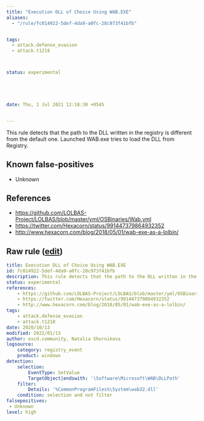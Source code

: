 ```yaml
---
title: "Execution DLL of Choice Using WAB.EXE"
aliases:
  - "/rule/fc014922-5def-4da9-a0fc-28c973f41bfb"


tags:
  - attack.defense_evasion
  - attack.t1218



status: experimental





date: Thu, 1 Jul 2021 12:18:30 +0545


---
```


This rule detects that the path to the DLL written in the registry is different from the default one. Launched WAB.exe tries to load the DLL from Registry.

<!--more-->


## Known false-positives

* Unknown



## References

* https://github.com/LOLBAS-Project/LOLBAS/blob/master/yml/OSBinaries/Wab.yml
* https://twitter.com/Hexacorn/status/991447379864932352
* http://www.hexacorn.com/blog/2018/05/01/wab-exe-as-a-lolbin/


## Raw rule ([edit](https://github.com/SigmaHQ/sigma/edit/master/rules/windows/registry_event/registry_event_wab_dllpath_reg_change.yml))
```yaml
title: Execution DLL of Choice Using WAB.EXE
id: fc014922-5def-4da9-a0fc-28c973f41bfb
description: This rule detects that the path to the DLL written in the registry is different from the default one. Launched WAB.exe tries to load the DLL from Registry.
status: experimental
references:
    - https://github.com/LOLBAS-Project/LOLBAS/blob/master/yml/OSBinaries/Wab.yml
    - https://twitter.com/Hexacorn/status/991447379864932352
    - http://www.hexacorn.com/blog/2018/05/01/wab-exe-as-a-lolbin/
tags:
    - attack.defense_evasion
    - attack.t1218
date: 2020/10/13
modified: 2022/01/13
author: oscd.community, Natalia Shornikova
logsource:
    category: registry_event
    product: windows
detection:
    selection:
        EventType: SetValue 
        TargetObject|endswith: '\Software\Microsoft\WAB\DLLPath'
    filter:
        Details: '%CommonProgramFiles%\System\wab32.dll'
    condition: selection and not filter
falsepositives: 
 - Unknown
level: high

```
